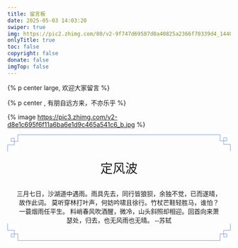 ```yaml
---
title: 留言板
date: 2025-05-03 14:03:20
swiper: true
img: https://pic2.zhimg.com/80/v2-9f747d69587d0a40825a2366f70339d4_1440w.jpg?source=1940ef5c
onlyTitle: true
toc: false
copyright: false
donate: false
imgTop: false
---
```


{% p center large, 欢迎大家留言 %}

{% p center , 有朋自远方来，不亦乐乎 %}

{% image https://pic3.zhimg.com/v2-d8e1c695f6f11a6ba6e1d9c465a541c6_b.jpg %}


<div class="china-lines">
    <div style="width: 100%;">
      <div style="margin-top: 10px;margin-bottom: 10px;box-sizing: border-box;">
        <div style="width: 100%;font-size: 0px;box-sizing: border-box;">
          <div style="margin-left: 24px;border-bottom: 1px solid #7F9BDC;box-sizing: border-box;"></div>
          <div
            style="float: left;margin-top: -1px;background-color: rgb(255, 255, 254) !important;box-sizing: border-box;">
            <div style="width: 0px;height: 8px;border-left: 1px solid #7F9BDC;margin-left: 23px;box-sizing: border-box;">
            </div>
            <div style="width: 16px;margin-left: 8px;box-sizing: border-box;">
              <div
                style="width: 16px;height: 8px;border-left: 1px solid #7F9BDC;border-right: 1px solid #7F9BDC;border-bottom: 1px solid #7F9BDC;box-sizing: border-box;">
              </div>
              <div
                style="width: 8px;height: 16px;margin-top: -8px;border-top: 1px solid #7F9BDC;border-right: 1px solid #7F9BDC;border-bottom: 1px solid #7F9BDC;box-sizing: border-box;">
              </div>
            </div>
            <div
              style="width: 8px;height: 16px;border-top: 1px solid #7F9BDC;border-left: 1px solid #7F9BDC;margin-top: -1px;box-sizing: border-box;">
            </div>
          </div>
          <div
            style="float: right;margin-top: -1px;background-color: rgb(255, 255, 254) !important;box-sizing: border-box;">
            <div style="width: 0px;height: 8px;border-right: 1px solid #7F9BDC;margin-right: 8px;box-sizing: border-box;">
            </div>
            <div style="width: 16px;margin-top: -1px;box-sizing: border-box;">
              <div
                style="width: 16px;height: 8px;border-right: 1px solid #7F9BDC;border-left: 1px solid #7F9BDC;border-bottom: 1px solid #7F9BDC;box-sizing: border-box;">
              </div>
              <div
                style="width: 8px;height: 16px;margin-top: -8px;margin-left: 8px;border-left: 1px solid #7F9BDC;border-bottom: 1px solid #7F9BDC;border-top: 1px solid #7F9BDC;box-sizing: border-box;">
              </div>
            </div>
            <div
              style="width: 8px;height: 16px;margin-top: -1px;margin-left: 16px;border-top: 1px solid #7F9BDC;border-right: 1px solid #7F9BDC;border-left-color: #7F9BDC;box-sizing: border-box;">
            </div>
          </div>
        </div>
        <div style="clear: both;box-sizing: border-box;"></div>
        <div
          style="width: 100%;margin-top: -12px;margin-bottom: -12px;padding-right: 20px;padding-left: 20px;box-sizing: border-box;">
        </div>
      </div>
    </div>
    <div class="china-lines-main">
      <div class="china-lines-main_title" style="text-align:center">
        <p>定风波</p>
      </div>
      <div class="china-lines-main_content" style="text-align:center">
        三月七日，沙湖道中遇雨。雨具先去，同行皆狼狈，余独不觉，已而遂晴，故作此词。
        莫听穿林打叶声，何妨吟啸且徐行。竹杖芒鞋轻胜马，谁怕？一蓑烟雨任平生。
        料峭春风吹酒醒，微冷，山头斜照却相迎。回首向来萧瑟处，归去，也无风雨也无晴。 --苏轼
      </div>
    </div>
    <div style="width: 100%;margin-top: 1em;font-size: 0px;box-sizing: border-box;">
      <div style="float: left;margin-top: -1px;background-color: rgb(255, 255, 254) !important;box-sizing: border-box;">
        <div
          style="width: 8px;height: 16px;border-bottom: 1px solid #7F9BDC;border-left: 1px solid #7F9BDC;margin-top: -1px;border-top-color: #7F9BDC;box-sizing: border-box;">
        </div>
        <div style="width: 16px;margin-left: 8px;margin-top: -1px;box-sizing: border-box;">
          <div
            style="width: 8px;height: 16px;border-bottom: 1px solid #7F9BDC;border-right: 1px solid #7F9BDC;border-top: 1px solid #7F9BDC;box-sizing: border-box;">
          </div>
          <div
            style="width: 16px;height: 8px;margin-top: -8px;border-top: 1px solid #7F9BDC;border-right: 1px solid #7F9BDC;border-left: 1px solid #7F9BDC;box-sizing: border-box;">
          </div>
        </div>
        <div style="width: 0px;height: 8px;border-left: 1px solid #7F9BDC;margin-left: 23px;box-sizing: border-box;">
        </div>
      </div>
      <div style="float: right;margin-top: -2px;background-color: rgb(255, 255, 254) !important;box-sizing: border-box;">
        <div
          style="width: 8px;height: 16px;margin-bottom: 1px;margin-left: 16px;border-bottom: 1px solid #7F9BDC;border-right: 1px solid #7F9BDC;box-sizing: border-box;">
        </div>
        <div style="width: 16px;margin-top: -2px;box-sizing: border-box;">
          <div
            style="width: 8px;height: 16px;margin-left: 8px;border-top: 1px solid #7F9BDC;border-left: 1px solid #7F9BDC;border-bottom: 1px solid #7F9BDC;box-sizing: border-box;">
          </div>
          <div
            style="width: 16px;height: 8px;margin-top: -8px;margin-right: 18px;border-left: 1px solid #7F9BDC;border-right: 1px solid #7F9BDC;border-top: 1px solid #7F9BDC;box-sizing: border-box;">
          </div>
        </div>
        <div
          style="width: 0px;height: 8px;border-right: 1px solid #7F9BDC;border-left-color: #7F9BDC;border-bottom-color: #7F9BDC;box-sizing: border-box;">
        </div>
      </div>
      <div style="clear: both;box-sizing: border-box;"></div>
      <div style="margin-top: -1px;margin-left: 24px;border-top: 1px solid #7F9BDC;box-sizing: border-box;"></div>
    </div>
  </div>
  

  <style>
    .china-lines-main {
      padding: 0 20px;
    }
    .china-lines-main_title p {
      font-size: 1.75rem;
    }
    .china-lines-main_title,
    .china-lines-main_content {
      font-family: '华文行楷'
    }
  </style>